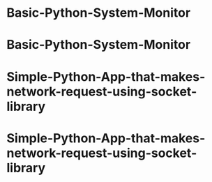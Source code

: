 # Basic-Python-System-Monitor
# Basic-Python-System-Monitor
# Simple-Python-App-that-makes-network-request-using-socket-library
# Simple-Python-App-that-makes-network-request-using-socket-library
